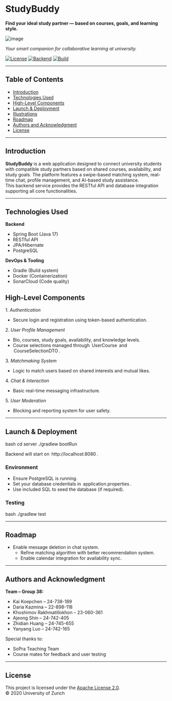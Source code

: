 # StudyBuddy

**Find your ideal study partner — based on courses, goals, and learning style.**

![image](https://github.com/user-attachments/assets/aa6850c6-6670-4dd8-9db2-ce59352a3419)

*Your smart companion for collaborative learning at university.*

[![License](https://img.shields.io/badge/License-Apache_2.0-blue.svg)](https://www.apache.org/licenses/LICENSE-2.0)
[![Backend](https://img.shields.io/badge/Backend-Spring--Boot-brightgreen)](https://spring.io/projects/spring-boot)
[![Build](https://img.shields.io/badge/Build-Gradle-blue)](https://gradle.org)

---

## Table of Contents

- [Introduction](#introduction)
- [Technologies Used](#technologies-used)
- [High-Level Components](#high-level-components)
- [Launch & Deployment](#launch--deployment)
- [Illustrations](#illustrations)
- [Roadmap](#roadmap)
- [Authors and Acknowledgment](#authors-and-acknowledgment)
- [License](#license)

---

## Introduction

**StudyBuddy** is a web application designed to connect university students with compatible study partners based on shared courses, availability, and study goals. The platform features a swipe-based matching system, real-time chat, profile management, and AI-based study assistance.  
This backend service provides the RESTful API and database integration supporting all core functionalities.

---

## Technologies Used

**Backend**
- Spring Boot (Java 17)
- RESTful API
- JPA/Hibernate
- PostgreSQL

**DevOps & Tooling**
- Gradle (Build system)
- Docker (Containerization)
- SonarCloud (Code quality)

## High-Level Components

1.⁠ ⁠*Authentication*
   - Secure login and registration using token-based authentication.

2.⁠ ⁠*User Profile Management*
   - Bio, courses, study goals, availability, and knowledge levels.
   - Course selections managed through ⁠ UserCourse ⁠ and ⁠ CourseSelectionDTO ⁠.

3.⁠ ⁠*Matchmaking System*
   - Logic to match users based on shared interests and mutual likes.

4.⁠ ⁠*Chat & Interaction*
   - Basic real-time messaging infrastructure.

5.⁠ ⁠*User Moderation*
   - Blocking and reporting system for user safety.

---

## Launch & Deployment

⁠bash
cd server
./gradlew bootRun
 ⁠

Backend will start on ⁠ http://localhost:8080 ⁠.

### Environment

- ⁠Ensure PostgreSQL is running.
- ⁠Set your database credentials in ⁠ application.properties ⁠.
- ⁠Use included SQL to seed the database (if required).

### Testing

⁠bash
./gradlew test
 ⁠

---

## Roadmap

- Enable message deletion in chat system.
    - ⁠Refine matching algorithm with better recommendation system.
    - ⁠Enable calendar integration for availability sync.


---

## Authors and Acknowledgment

**Team – Group 38:**

- Kai Koepchen – 24-738-189  
- Daria Kazmina – 22-898-118  
- Khoshimov Rakhmatillokhon – 23-060-361  
- Ajeong Shin – 24-742-405  
- Zhidian Huang – 24-745-655  
- Yanyang Luo – 24-742-165

Special thanks to:  
- SoPra Teaching Team  
- Course mates for feedback and user testing

---

## License

This project is licensed under the [Apache License 2.0](https://www.apache.org/licenses/LICENSE-2.0).  
© 2020 University of Zurich
